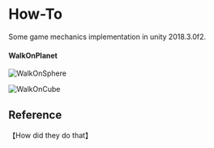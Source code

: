 # How-To
Some game mechanics implementation in unity 2018.3.0f2.



#### WalkOnPlanet

![WalkOnSphere](./README_Src/WalkOnSphere.gif)

![WalkOnCube](./README_Src/WalkOnCube.gif)



## Reference

【How did they do that】
